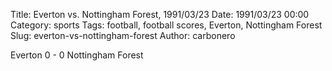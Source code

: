 Title: Everton vs. Nottingham Forest, 1991/03/23
Date: 1991/03/23 00:00
Category: sports
Tags: football, football scores, Everton, Nottingham Forest
Slug: everton-vs-nottingham-forest
Author: carbonero


Everton 0 - 0 Nottingham Forest
